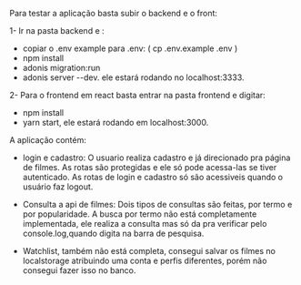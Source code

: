 Para testar a aplicação basta subir o backend e o front:


1- Ir na pasta backend e : 
 - copiar o .env example para .env: ( cp .env.example .env )
 - npm install
 - adonis migration:run 
 - adonis server --dev.
ele estará rodando no localhost:3333.

2- Para o frontend em react basta entrar na pasta frontend e digitar: 
 - npm install
 - yarn start,
ele estará rodando em localhost:3000. 


A aplicação contém:
- login e cadastro: O usuario realiza cadastro e já direcionado pra página de filmes. 
As rotas são protegidas e ele só pode acessa-las se tiver autenticado. As rotas de login e cadastro só são acessiveis quando o usuário faz logout.

- Consulta a api de filmes: Dois tipos de consultas são feitas, por termo e por popularidade. A busca por termo não está completamente implementada, ele realiza a consulta mas só da pra verificar pelo console.log,quando digita na barra de pesquisa.

- Watchlist, também não está completa, consegui salvar os filmes no localstorage atribuindo uma conta e perfis diferentes, porém não consegui fazer isso no banco.


